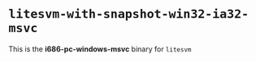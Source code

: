 # `litesvm-with-snapshot-win32-ia32-msvc`

This is the **i686-pc-windows-msvc** binary for `litesvm`

